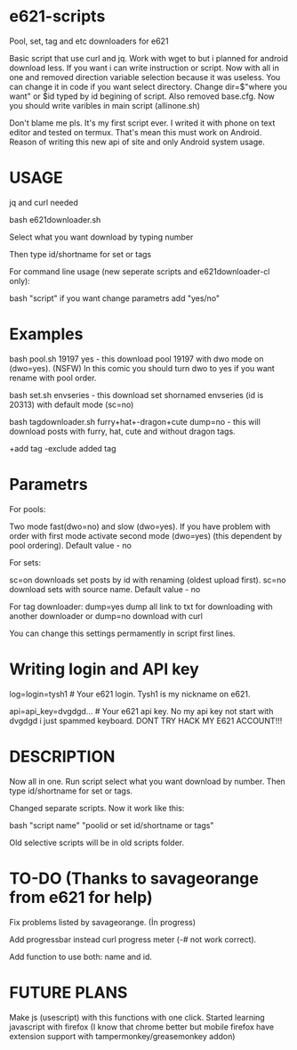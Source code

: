 # e621-scripts
Pool, set, tag and etc downloaders for e621

Basic script that use curl and jq. Work with wget to but i planned for android download less. If you want i can write instruction or script. Now with all in one and removed direction variable selection because it was useless. You can change it in code if you want select directory. Change dir=$"where you want" or $id typed by id begining of script. Also removed base.cfg. Now you should write varibles in main script (allinone.sh)

Don't blame me pls. It's my first script ever. I writed it with phone on text editor and tested on termux. That's mean this must work on Android. Reason of writing this new api of site and only Android system usage. 


# USAGE

jq and curl needed

bash e621downloader.sh

Select what you want download by typing number

Then type id/shortname for set or tags

For command line usage (new seperate scripts and e621downloader-cl only):

bash "script" if you want change parametrs add "yes/no" 

# Examples

bash pool.sh 19197 yes - this download pool 19197 with dwo mode on (dwo=yes). (NSFW) In this comic you should turn dwo to yes if you want rename with pool order.

bash set.sh envseries - this download set shornamed envseries (id is 20313) with default mode (sc=no) 

bash tagdownloader.sh furry+hat+-dragon+cute dump=no - this will download posts with furry, hat, cute and without dragon tags. 

+add tag
-exclude added tag

# Parametrs

For pools:

Two mode fast(dwo=no) and slow (dwo=yes). If you have problem with order with first mode activate second mode (dwo=yes) (this dependent by pool ordering). Default value - no

For sets:

sc=on downloads set posts by id with renaming (oldest upload first). sc=no download sets with source name. Default value - no

For tag downloader:
dump=yes dump all link to txt for downloading with another downloader or dump=no download with curl

You can change this settings permamently in script first lines. 

# Writing login and API key

log=login=tysh1 # Your e621 login. Tysh1 is my nickname on e621. 

api=api_key=dvgdgd... # Your e621 api key. No my api key not start with dvgdgd i just spammed keyboard. DONT TRY HACK MY E621 ACCOUNT!!! 

# DESCRIPTION
Now all in one. Run script select what you want download by number. Then type id/shortname for set or tags. 

Changed separate scripts. Now it work like this:

bash "script name" "poolid or set id/shortname or tags" 

Old selective scripts will be in old scripts folder. 

# TO-DO (Thanks to savageorange from e621 for help) 

Fix problems listed by savageorange. (İn progress) 

Add progressbar instead curl progress meter (-# not work correct). 

Add function to use both: name and id.


# FUTURE PLANS

Make js (usescript) with this functions with one click. 
Started learning javascript with firefox (I know that chrome better but mobile firefox have extension support with tampermonkey/greasemonkey addon) 
